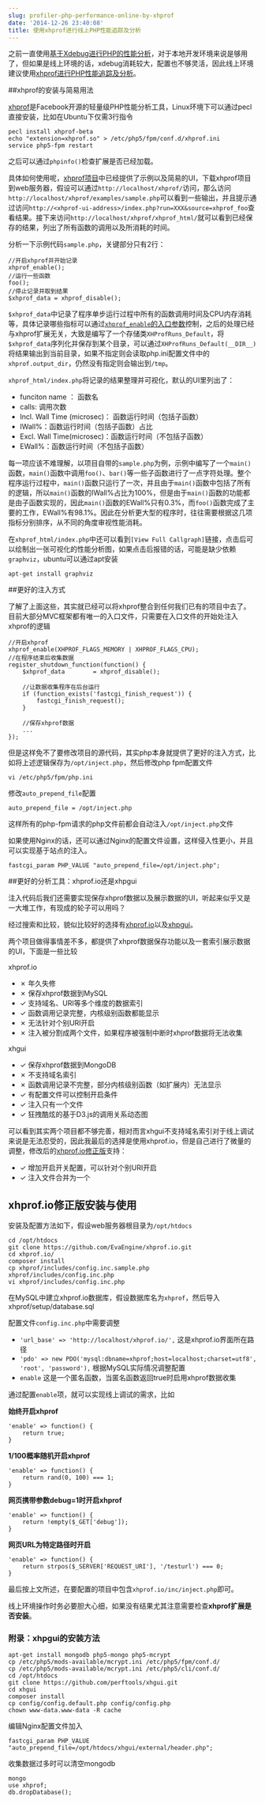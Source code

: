 ```yaml
---
slug: profiler-php-performance-online-by-xhprof
date: '2014-12-26 23:40:08'
title: 使用xhprof进行线上PHP性能追踪及分析
---
```


之前一直使用[基于Xdebug进行PHP的性能分析](http://avnpc.com/pages/how-to-debug-under-zf2)，对于本地开发环境来说是够用了，但如果是线上环境的话，xdebug消耗较大，配置也不够灵活，因此线上环境建议使用[xhprof进行PHP性能追踪及分析](http://avnpc.com/pages/profiler-php-performance-online-by-xhprof)。


##xhprof的安装与简易用法

[xhprof](https://github.com/phacility/xhprof)是Facebook开源的轻量级PHP性能分析工具，Linux环境下可以通过pecl直接安装，比如在Ubuntu下仅需3行指令

    pecl install xhprof-beta
    echo "extension=xhprof.so" > /etc/php5/fpm/conf.d/xhprof.ini
    service php5-fpm restart

之后可以通过`phpinfo()`检查扩展是否已经加载。

具体如何使用呢，[xhprof项目](https://github.com/phacility/xhprof)中已经提供了示例以及简易的UI，下载xhprof项目到web服务器，假设可以通过`http://localhost/xhprof/`访问，那么访问`http://localhost/xhprof/examples/sample.php`可以看到一些输出，并且提示通过访问`http://<xhprof-ui-address>/index.php?run=XXX&source=xhprof_foo`查看结果。接下来访问`http://localhost/xhprof/xhprof_html/`就可以看到已经保存的结果，列出了所有函数的调用以及所消耗的时间。

分析一下示例代码`sample.php`，关键部分只有2行：

    //开启xhprof并开始记录
    xhprof_enable();
    //运行一些函数
    foo();
    //停止记录并取到结果
    $xhprof_data = xhprof_disable();

`$xhprof_data`中记录了程序单步运行过程中所有的函数调用时间及CPU内存消耗等，具体记录哪些指标可以通过[`xhprof_enable`的入口参数](http://php.net/manual/zh/xhprof.constants.php)控制，之后的处理已经与xhprof扩展无关，大致是编写了一个存储类`XHProfRuns_Default`，将`$xhprof_data`序列化并保存到某个目录，可以通过`XHProfRuns_Default(__DIR__)`将结果输出到当前目录，如果不指定则会读取php.ini配置文件中的`xhprof.output_dir`，仍然没有指定则会输出到`/tmp`。

`xhprof_html/index.php`将记录的结果整理并可视化，默认的UI里列出了：

- funciton name ： 函数名
- calls: 调用次数
- Incl. Wall Time (microsec)： 函数运行时间（包括子函数）
- IWall%：函数运行时间（包括子函数）占比
- Excl. Wall Time(microsec)：函数运行时间（不包括子函数）
- EWall%：函数运行时间（不包括子函数）

每一项应该不难理解，以项目自带的`sample.php`为例，示例中编写了一个`main()`函数，`main()`函数中调用`foo()`、`bar()`等一些子函数进行了一点字符处理。整个程序运行过程中，`main()`函数只运行了一次，并且由于`main()`函数中包括了所有的逻辑，所以`main()`函数的IWall%占比为100%，但是由于`main()`函数的功能都是由子函数实现的，因此`main()`函数的EWall%只有0.3%，而`foo()`函数完成了主要的工作，EWall%有98.1%。因此在分析更大型的程序时，往往需要根据这几项指标分别排序，从不同的角度审视性能消耗。

在`xhprof_html/index.php`中还可以看到`[View Full Callgraph]`链接，点击后可以绘制出一张可视化的性能分析图，如果点击后报错的话，可能是缺少依赖`graphviz`，ubuntu可以通过apt安装

    apt-get install graphviz


##更好的注入方式

了解了上面这些，其实就已经可以将xhprof整合到任何我们已有的项目中去了。目前大部分MVC框架都有唯一的入口文件，只需要在入口文件的开始处注入xhprof的逻辑

    //开启xhprof
    xhprof_enable(XHPROF_FLAGS_MEMORY | XHPROF_FLAGS_CPU);
    //在程序结束后收集数据
    register_shutdown_function(function() {
        $xhprof_data        = xhprof_disable();

        //让数据收集程序在后台运行
        if (function_exists('fastcgi_finish_request')) {
            fastcgi_finish_request();
        }

        //保存xhprof数据
        ...
    });

但是这样免不了要修改项目的源代码，其实php本身就提供了更好的注入方式，比如将上述逻辑保存为`/opt/inject.php`，然后修改php fpm配置文件

    vi /etc/php5/fpm/php.ini

修改`auto_prepend_file`配置

    auto_prepend_file = /opt/inject.php

这样所有的php-fpm请求的php文件前都会自动注入`/opt/inject.php`文件

如果使用Nginx的话，还可以通过Nginx的配置文件设置，这样侵入性更小，并且可以实现基于站点的注入。

    fastcgi_param PHP_VALUE "auto_prepend_file=/opt/inject.php";

    
##更好的分析工具：xhprof.io还是xhpgui

注入代码后我们还需要实现保存xhprof数据以及展示数据的UI，听起来似乎又是一大堆工作，有现成的轮子可以用吗？

经过搜索和比较，貌似比较好的选择有[xhprof.io](https://github.com/gajus/xhprof.io)以及[xhpgui](https://github.com/perftools/xhgui)。

两个项目做得事情差不多，都提供了xhprof数据保存功能以及一套索引展示数据的UI，下面是一些比较

xhprof.io

- ✗ 年久失修
- ✗ 保存xhprof数据到MySQL
- ✓ 支持域名、URI等多个维度的数据索引
- ✓ 函数调用记录完整，内核级别函数都能显示
- ✗ 无法针对个别URI开启
- ✗ 注入被分割成两个文件，如果程序被强制中断时xhprof数据将无法收集

xhgui

- ✓ 保存xhprof数据到MongoDB
- ✗ 不支持域名索引
- ✗ 函数调用记录不完整，部分内核级别函数（如扩展内）无法显示
- ✓ 有配置文件可以控制开启条件
- ✓ 注入只有一个文件
- ✓ 狂拽酷炫的基于D3.js的调用关系动态图

可以看到其实两个项目都不够完善，相对而言xhgui不支持域名索引对于线上调试来说是无法忍受的，因此我最后的选择是使用xhprof.io，但是自己进行了微量的调整，修改后的[xhprof.io修正版](https://github.com/EvaEngine/xhprof.io)支持：

- ✓ 增加开启开关配置，可以针对个别URI开启
- ✓ 注入文件合并为一个

## xhprof.io修正版安装与使用

安装及配置方法如下，假设web服务器根目录为`/opt/htdocs`

    cd /opt/htdocs
    git clone https://github.com/EvaEngine/xhprof.io.git
    cd xhprof.io/
    composer install
    cp xhprof/includes/config.inc.sample.php xhprof/includes/config.inc.php 
    vi xhprof/includes/config.inc.php

在MySQL中建立xhprof.io数据库，假设数据库名为`xhprof`，然后导入xhprof/setup/database.sql

配置文件`config.inc.php`中需要调整

- `'url_base' => 'http://localhost/xhprof.io/',` 这是xhprof.io界面所在路径
- `'pdo' => new PDO('mysql:dbname=xhprof;host=localhost;charset=utf8', 'root', 'password'),` 根据MySQL实际情况调整配置
- `enable` 这是一个匿名函数，当匿名函数返回true时启用xhprof数据收集

通过配置`enable`项，就可以实现线上调试的需求，比如

**始终开启xhprof**

    'enable' => function() {
        return true;
    }
    
**1/100概率随机开启xhprof**

    'enable' => function() {
        return rand(0, 100) === 1;
    }

**网页携带参数debug=1时开启xhprof**

    'enable' => function() {
        return !empty($_GET['debug']);
    }

**网页URL为特定路径时开启**

    'enable' => function() {
        return strpos($_SERVER['REQUEST_URI'], '/testurl') === 0;
    }

最后按上文所述，在要配置的项目中包含`xhprof.io/inc/inject.php`即可。

线上环境操作时务必要胆大心细，如果没有结果尤其注意需要检查**xhprof扩展是否安装**。

### 附录：xhpgui的安装方法

    apt-get install mongodb php5-mongo php5-mcrypt
    cp /etc/php5/mods-available/mcrypt.ini /etc/php5/fpm/conf.d/
    cp /etc/php5/mods-available/mcrypt.ini /etc/php5/cli/conf.d/
    cd /opt/htdocs
    git clone https://github.com/perftools/xhgui.git
    cd xhgui
    composer install
    cp config/config.default.php config/config.php
    chown www-data.www-data -R cache

编辑Nginx配置文件加入

    fastcgi_param PHP_VALUE "auto_prepend_file=/opt/htdocs/xhgui/external/header.php";

收集数据过多时可以清空mongodb

    mongo
    use xhprof;
    db.dropDatabase();





